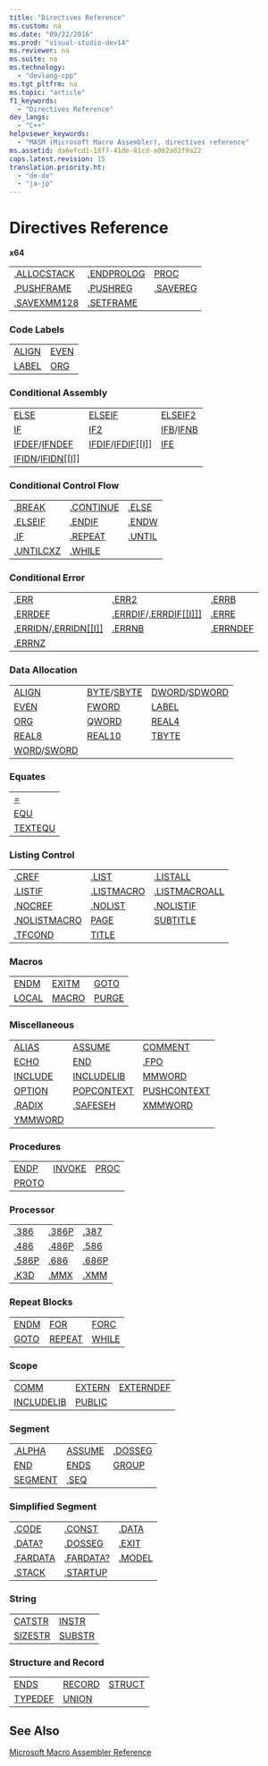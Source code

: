 ```yaml
---
title: "Directives Reference"
ms.custom: na
ms.date: "09/22/2016"
ms.prod: "visual-studio-dev14"
ms.reviewer: na
ms.suite: na
ms.technology: 
  - "devlang-cpp"
ms.tgt_pltfrm: na
ms.topic: "article"
f1_keywords: 
  - "Directives Reference"
dev_langs: 
  - "C++"
helpviewer_keywords: 
  - "MASM (Microsoft Macro Assembler), directives reference"
ms.assetid: da6efcd1-18f7-41de-81cd-a002a02f9a22
caps.latest.revision: 15
translation.priority.ht: 
  - "de-de"
  - "ja-jp"
---
```

# Directives Reference
**x64**  
  
||||  
|-|-|-|  
|[.ALLOCSTACK](../vs140/.allocstack.md)|[.ENDPROLOG](../vs140/.endprolog.md)|[PROC](../vs140/proc.md)|  
|[.PUSHFRAME](../vs140/.pushframe.md)|[.PUSHREG](../vs140/.pushreg.md)|[.SAVEREG](../vs140/.savereg.md)|  
|[.SAVEXMM128](../vs140/.savexmm128.md)|[.SETFRAME](../vs140/.setframe.md)||  
  
### Code Labels  
  
|||  
|-|-|  
|[ALIGN](../vs140/align--masm-.md)|[EVEN](../vs140/even.md)|  
|[LABEL](../vs140/label--masm-.md)|[ORG](../vs140/org.md)|  
  
### Conditional Assembly  
  
||||  
|-|-|-|  
|[ELSE](../vs140/else--masm-.md)|[ELSEIF](../vs140/elseif--masm-.md)|[ELSEIF2](../vs140/elseif2.md)|  
|[IF](../vs140/if--masm-.md)|[IF2](../vs140/if2.md)|[IFB](../vs140/ifb.md)/[IFNB](../vs140/ifnb.md)|  
|[IFDEF](../vs140/ifdef.md)/[IFNDEF](../vs140/ifndef.md)|[IFDIF](../vs140/ifdif].md)/[IFDIF&#91;&#91;I&#93;&#93;](../vs140/ifdif].md)|[IFE](../vs140/ife.md)|  
|[IFIDN](../vs140/ifidn].md)/[IFIDN&#91;&#91;I&#93;&#93;](../vs140/ifidn].md)|||  
  
### Conditional Control Flow  
  
||||  
|-|-|-|  
|[.BREAK](../vs140/.break.md)|[.CONTINUE](../vs140/.continue.md)|[.ELSE](../vs140/.else.md)|  
|[.ELSEIF](../vs140/.if.md)|[.ENDIF](../vs140/.endif.md)|[.ENDW](../vs140/.endw.md)|  
|[.IF](../vs140/.if.md)|[.REPEAT](../vs140/.repeat.md)|[.UNTIL](../vs140/.until.md)|  
|[.UNTILCXZ](../vs140/.untilcxz.md)|[.WHILE](../vs140/.while.md)||  
  
### Conditional Error  
  
||||  
|-|-|-|  
|[.ERR](../vs140/.err.md)|[.ERR2](../vs140/.err2.md)|[.ERRB](../vs140/.errb.md)|  
|[.ERRDEF](../vs140/.errdef.md)|[.ERRDIF](../vs140/.errdif]].md)/[.ERRDIF&#91;&#91;I&#93;&#93;&#93;](../vs140/.errdif]].md)|[.ERRE](../vs140/.erre.md)|  
|[.ERRIDN](../vs140/.erridn].md)/[.ERRIDN&#91;&#91;I&#93;&#93;](../vs140/.erridn].md)|[.ERRNB](../vs140/.errnb.md)|[.ERRNDEF](../vs140/.errndef.md)|  
|[.ERRNZ](../vs140/.errnz.md)|||  
  
### Data Allocation  
  
||||  
|-|-|-|  
|[ALIGN](../vs140/align--masm-.md)|[BYTE](../vs140/byte--masm-.md)/[SBYTE](../vs140/sbyte--masm-.md)|[DWORD](../vs140/dword.md)/[SDWORD](../vs140/sdword.md)|  
|[EVEN](../vs140/even.md)|[FWORD](../vs140/fword.md)|[LABEL](../vs140/label--masm-.md)|  
|[ORG](../vs140/org.md)|[QWORD](../vs140/qword.md)|[REAL4](../vs140/real4.md)|  
|[REAL8](../vs140/real8.md)|[REAL10](../vs140/real10.md)|[TBYTE](../vs140/tbyte.md)|  
|[WORD](../vs140/word.md)/[SWORD](../vs140/sword.md)|||  
  
### Equates  
  
||  
|-|  
|[=](../vs140/=.md)|  
|[EQU](../vs140/equ.md)|  
|[TEXTEQU](../vs140/textequ.md)|  
  
### Listing Control  
  
||||  
|-|-|-|  
|[.CREF](../vs140/.cref.md)|[.LIST](../vs140/.list.md)|[.LISTALL](../vs140/.listall.md)|  
|[.LISTIF](../vs140/.listif.md)|[.LISTMACRO](../vs140/.listmacro.md)|[.LISTMACROALL](../vs140/.listmacroall.md)|  
|[.NOCREF](../vs140/.nocref.md)|[.NOLIST](../vs140/.nolist.md)|[.NOLISTIF](../vs140/.nolistif.md)|  
|[.NOLISTMACRO](../vs140/.nolistmacro.md)|[PAGE](../vs140/page.md)|[SUBTITLE](../vs140/subtitle.md)|  
|[.TFCOND](../vs140/.tfcond.md)|[TITLE](../vs140/title.md)||  
  
### Macros  
  
||||  
|-|-|-|  
|[ENDM](../vs140/endm.md)|[EXITM](../vs140/exitm.md)|[GOTO](../vs140/goto--masm-.md)|  
|[LOCAL](../vs140/local--masm-.md)|[MACRO](../vs140/macro.md)|[PURGE](../vs140/purge.md)|  
  
### Miscellaneous  
  
||||  
|-|-|-|  
|[ALIAS](../vs140/alias--masm-.md)|[ASSUME](../vs140/assume.md)|[COMMENT](../vs140/comment--masm-.md)|  
|[ECHO](../vs140/echo.md)|[END](../vs140/end--masm-.md)|[.FPO](../vs140/.fpo.md)|  
|[INCLUDE](../vs140/include--masm-.md)|[INCLUDELIB](../vs140/includelib--masm-.md)|[MMWORD](../vs140/mmword.md)|  
|[OPTION](../vs140/option--masm-.md)|[POPCONTEXT](../vs140/popcontext.md)|[PUSHCONTEXT](../vs140/pushcontext.md)|  
|[.RADIX](../vs140/.radix.md)|[.SAFESEH](../vs140/.safeseh.md)|[XMMWORD](../vs140/xmmword.md)|  
|[YMMWORD](../vs140/ymmword.md)|||  
  
### Procedures  
  
||||  
|-|-|-|  
|[ENDP](../vs140/endp.md)|[INVOKE](../vs140/invoke.md)|[PROC](../vs140/proc.md)|  
|[PROTO](../vs140/proto.md)|||  
  
### Processor  
  
||||  
|-|-|-|  
|[.386](../vs140/.386.md)|[.386P](../vs140/.386p.md)|[.387](../vs140/.387.md)|  
|[.486](../vs140/.486.md)|[.486P](../vs140/.486p.md)|[.586](../vs140/.586.md)|  
|[.586P](../vs140/.586p.md)|[.686](../vs140/.686.md)|[.686P](../vs140/.686p.md)|  
|[.K3D](../vs140/.k3d.md)|[.MMX](../vs140/.mmx.md)|[.XMM](../vs140/.xmm.md)|  
  
### Repeat Blocks  
  
||||  
|-|-|-|  
|[ENDM](../vs140/endm.md)|[FOR](../vs140/for--masm-.md)|[FORC](../vs140/forc.md)|  
|[GOTO](../vs140/goto--masm-.md)|[REPEAT](../vs140/repeat.md)|[WHILE](../vs140/while--masm-.md)|  
  
### Scope  
  
||||  
|-|-|-|  
|[COMM](../vs140/comm.md)|[EXTERN](../vs140/extern--masm-.md)|[EXTERNDEF](../vs140/externdef.md)|  
|[INCLUDELIB](../vs140/includelib--masm-.md)|[PUBLIC](../vs140/public--masm-.md)||  
  
### Segment  
  
||||  
|-|-|-|  
|[.ALPHA](../vs140/.alpha.md)|[ASSUME](../vs140/assume.md)|[.DOSSEG](../vs140/.dosseg.md)|  
|[END](../vs140/end--masm-.md)|[ENDS](../vs140/ends--masm-.md)|[GROUP](../vs140/group.md)|  
|[SEGMENT](../vs140/segment.md)|[.SEQ](../vs140/.seq.md)||  
  
### Simplified Segment  
  
||||  
|-|-|-|  
|[.CODE](../vs140/.code.md)|[.CONST](../vs140/.const.md)|[.DATA](../vs140/.data.md)|  
|[.DATA?](../vs140/.data-.md)|[.DOSSEG](../vs140/.dosseg.md)|[.EXIT](../vs140/.exit.md)|  
|[.FARDATA](../vs140/.fardata.md)|[.FARDATA?](../vs140/.fardata-.md)|[.MODEL](../vs140/.model.md)|  
|[.STACK](../vs140/.stack.md)|[.STARTUP](../vs140/.startup.md)||  
  
### String  
  
|||  
|-|-|  
|[CATSTR](../vs140/catstr.md)|[INSTR](../vs140/instr.md)|  
|[SIZESTR](../vs140/sizestr.md)|[SUBSTR](../vs140/substr.md)|  
  
### Structure and Record  
  
||||  
|-|-|-|  
|[ENDS](../vs140/ends--masm-.md)|[RECORD](../vs140/record--masm-.md)|[STRUCT](../vs140/struct--masm-.md)|  
|[TYPEDEF](../vs140/typedef--masm-.md)|[UNION](../vs140/union.md)||  
  
## See Also  
 [Microsoft Macro Assembler Reference](../vs140/microsoft-macro-assembler-reference.md)